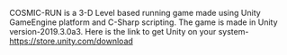 COSMIC-RUN is a 3-D Level based running game made using Unity GameEngine platform and C-Sharp scripting. The game is made in Unity version-2019.3.0a3. Here is the link to get Unity on your system- https://store.unity.com/download
